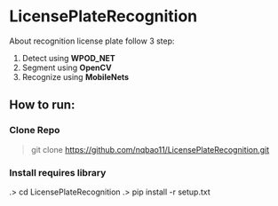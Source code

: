 # LicensePlateRecognition
About recognition license plate follow 3 step:
1. Detect using **WPOD_NET**
2. Segment using **OpenCV**
3. Recognize using  **MobileNets**
## How to run:

### Clone Repo
> git clone https://github.com/nqbao11/LicensePlateRecognition.git
### Install requires library
.> cd LicensePlateRecognition
.> pip install -r setup.txt
